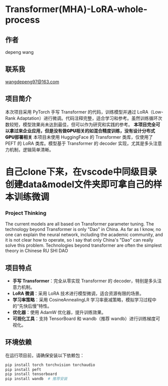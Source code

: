 # Transformer(MHA)-LoRA-whole-process
## 作者
depeng wang
## 联系我
wangdepeng97@163.com
## 项目简介
本次项目采用 PyTorch 手写 Transformer 的代码，训练模型并通过 LoRA（Low-Rank Adaptation）进行微调。代码注释完整，适合学习和参考。虽然训练循环次数较短，模型效果尚未达到最佳，但可以作为研究和实践的参考。
<strong style="font-weight: 900;">本项目完全可以拿过来企业应用，但是没有做GPU相关的如混合精度训练，没有设计分布式GPU部署相关</strong>
本项目未使用 HuggingFace 的 Transformer 类库，仅使用了 PEFT 的 LoRA 类库。模型基于 Transformer 的 decoder 实现，尤其是多头注意力机制，逻辑简单清晰。
# 自己clone下来，在vscode中同级目录创建data&model文件夹即可拿自己的样本训练微调
### Project Thinking
The current models are all based on Transformer parameter tuning. The technology beyond Transformer is only "Dao" in China.
As far as I know, no one can explain the neural network, including the academic community, and it is not clear how to operate, so I say that only China's "Dao" can really solve this problem.
Technologies beyond transformer are often the simplest theory in Chinese RU SHI DAO

## 项目特点
- **手写 Transformer**：完全从零实现 Transformer 的 decoder，特别是多头注意力机制。
- **LoRA 微调**：采用 LoRA 技术进行模型微调，适合资源有限的场景。
- **学习率策略**：采用 CosineAnnealingLR 学习率衰减策略，模拟学习过程中的“先快后慢”特性。
- **优化器**：使用 AdamW 优化器，提升训练效果。
- **可视化工具**：支持 TensorBoard 和 wandb（推荐 wandb）进行训练梯度可视化。

## 环境依赖
在运行项目前，请确保安装以下依赖包：
```bash
pip install torch torchvision torchaudio
pip install peft
pip install tensorboard
pip install wandb  # 推荐安装
